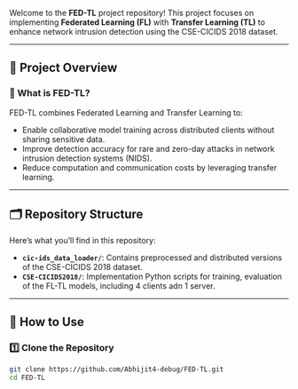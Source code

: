 Welcome to the **FED-TL** project repository! This project focuses on implementing **Federated Learning (FL)** with **Transfer Learning (TL)** to enhance network intrusion detection using the CSE-CICIDS 2018 dataset.

---

## 🚀 Project Overview

### 📖 What is FED-TL?
FED-TL combines Federated Learning and Transfer Learning to:
- Enable collaborative model training across distributed clients without sharing sensitive data.
- Improve detection accuracy for rare and zero-day attacks in network intrusion detection systems (NIDS).
- Reduce computation and communication costs by leveraging transfer learning.

---

## 🗂️ Repository Structure
Here’s what you’ll find in this repository:
- **`cic-ids_data_loader/`**: Contains preprocessed and distributed versions of the CSE-CICIDS 2018 dataset.
- **`CSE-CICIDS2018/`**: Implementation Python scripts for training, evaluation of the FL-TL models, including 4 clients adn 1 server.


---

## 🔧 How to Use

### 1️⃣ Clone the Repository
```bash
git clone https://github.com/Abhijit4-debug/FED-TL.git
cd FED-TL
